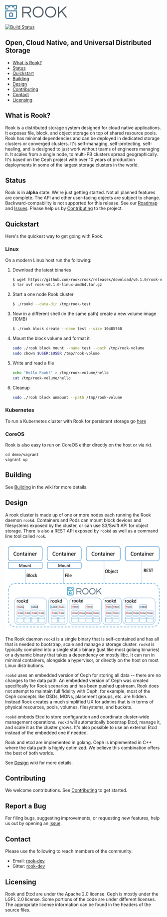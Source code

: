 ![logo](Documentation/media/logo.png?raw=true "Rook")

[![Build Status](https://jenkins.rook.io/buildStatus/icon?job=rook/rook/master)](https://jenkins.rook.io/blue/organizations/jenkins/rook%2Frook/activity)

## Open, Cloud Native, and Universal Distributed Storage

- [What is Rook?](#what-is-rook)
- [Status](#status)
- [Quickstart](#quickstart)
- [Building](#building)
- [Design](#design)
- [Contributing](#contributing)
- [Contact](#contact)
- [Licensing](#licensing)

## What is Rook?

Rook is a distributed storage system designed for cloud native applications. It
exposes file, block, and object storage on top of shared resource pools. Rook has minimal
dependencies and can be deployed in dedicated storage clusters or converged clusters. It's
self-managing, self-protecting, self-healing, and is designed to just work without teams of
engineers managing it. It scales from a single node, to multi-PB clusters spread geographically.
It's based on the Ceph project with over 10 years of production deployments in some of the
largest storage clusters in the world.

## Status

Rook is in **alpha** state. We're just getting started. Not all planned features are complete. The API
and other user-facing objects are subject to change. Backward-compability is not supported for this
release. See our [Roadmap](https://github.com/rook/rook/wiki/Roadmap) and [Issues](https://github.com/rook/rook/issues).
Please help us by [Contributing](CONTRIBUTING.md) to the project.

## Quickstart

Here's the quickest way to get going with Rook.

### Linux

On a modern Linux host run the following:

1. Download the latest  binaries

    ```bash
    $ wget https://github.com/rook/rook/releases/download/v0.1.0/rook-v0.1.0-linux-amd64.tar.gz
    $ tar xvf rook-v0.1.0-linux-amd64.tar.gz
    ```

2. Start a one node Rook cluster

    ```bash
    $ ./rookd --data-dir /tmp/rook-test
    ```

3. Now in a different shell (in the same path) create a new volume image (10MB)

    ```bash
    $ ./rook block create --name test --size 10485760
    ```

4. Mount the block volume and format it

    ```bash
    sudo ./rook block mount --name test --path /tmp/rook-volume
    sudo chown $USER:$USER /tmp/rook-volume
    ```

5. Write and read a file

    ```bash
    echo "Hello Rook!" > /tmp/rook-volume/hello
    cat /tmp/rook-volume/hello
    ```

6. Cleanup

    ```bash
    sudo ./rook block unmount --path /tmp/rook-volume
    ```

### Kubernetes

To run a Kubernetes cluster with Rook for persistent storage go [here](https://github.com/rook/coreos-kubernetes)

### CoreOS

Rook is also easy to run on CoreOS either directly on the host or via rkt.

```
cd demo/vagrant
vagrant up
```

## Building

See [Building](https://github.com/rook/rook/wiki/Building) in the wiki for more details.

## Design

A rook cluster is made up of one or more nodes each running the Rook daemon `rookd`. Containers and Pods can
mount block devices and filesystems exposed by the cluster, or can use S3/Swift API for object storage. There is
also a REST API exposed by `rookd` as well as a command line tool called `rook`.

![Overview](Documentation/media/cluster.png)

The Rook daemon `rookd` is a single binary that is self-contained and has all that is needed to bootstrap, scale
and manage a storage cluster. `rookd` is typically compiled into a single static binary (just like most golang
binaries) or a dynamic binary that takes a dependency on mostly libc. It can run in minimal containers, alongside a
hypervisor, or directly on the host on most Linux distributions.

`rookd` uses an embedded version of Ceph for storing all data -- there are no changes to the data path. An embedded version
of Ceph was created specifically for Rook scenarios and has been pushed upstream. Rook does not attempt to maintain full fidelity
with Ceph, for example, most of the Ceph concepts like OSDs, MONs, placement groups, etc. are hidden. Instead Rook creates
a much simplified UX for admins that is in terms of physical resources, pools, volumes, filesystems, and buckets.

`rookd` embeds Etcd to store configuration and coordinate cluster-wide management operations. `rookd` will automatically
bootstrap Etcd, manage it, and scale it as the cluster grows. It's also possible to use an external Etcd instead of the embedded one
if needed.

Rook and etcd are implemented in golang. Ceph is implemented in C++ where the data path is highly optimized. We believe
this combination offers the best of both worlds.

See [Design](https://github.com/rook/rook/wiki/Design) wiki for more details.

## Contributing

We welcome contributions. See [Contributing](CONTRIBUTING.md) to get started.

## Report a Bug

For filing bugs, suggesting improvements, or requesting new features, help us out by opening an [issue](https://github.com/rook/rook/issues).

## Contact

Please use the following to reach members of the community:

- Email: [rook-dev](https://groups.google.com/forum/#!forum/rook-dev)
- Gitter: [rook-dev](https://gitter.im/rook/rook-dev)

## Licensing

Rook and Etcd are under the Apache 2.0 license. Ceph is mostly under the LGPL 2.0 license. Some portions
of the code are under different licenses. The appropriate license information can be found in the headers
of the source files.
